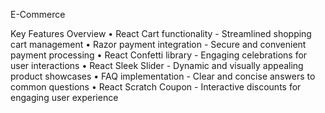 E-Commerce

Key Features Overview
• React Cart functionality - Streamlined shopping cart management
• Razor payment integration - Secure and convenient payment processing 
• React Confetti library - Engaging celebrations for user interactions 
• React Sleek Slider - Dynamic and visually appealing product showcases 
• FAQ implementation - Clear and concise answers to common questions 
• React Scratch Coupon - Interactive discounts for engaging user experience

